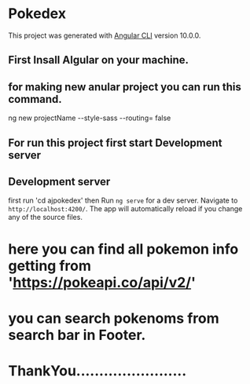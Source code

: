 # Pokedex

This project was generated with [Angular CLI](https://github.com/angular/angular-cli) version 10.0.0.

## First Insall Algular on your machine.
## for making new anular project you can run this command.
ng new projectName --style-sass --routing= false

## For run this project first start Development server 
## Development server
first run
'cd ajpokedex'
then
Run `ng serve` for a dev server. Navigate to `http://localhost:4200/`. The app will automatically reload if you change any of the source files.

# here you can find all pokemon info getting from 'https://pokeapi.co/api/v2/' 
# you can search pokenoms from search bar in Footer.


# ThankYou........................

